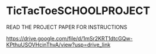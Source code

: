 # TicTacToeSCHOOLPROJECT

READ THE PROJECT PAPER FOR INSTRUCTIONS

https://drive.google.com/file/d/1mSr2KRT1dtcGQw-KPthuUSOVHcinThvA/view?usp=drive_link
